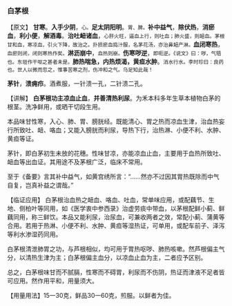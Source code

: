 ### 白茅根

【原文】  **甘寒**。**入手少阴**，<small>心。</small>**足太阴阳明**。<small>胃、脾。</small>**补中益气**，**除伏热**，**消瘀血**，**利小便**，**解酒毒**。**治吐衄诸血**，<small>心肝火旺，逼血上行，则吐血；肺火盛，则衄血。茅根甘和血，寒凉血，引火下降，故治之。扑损瘀血捣汁服，名茅花汤，亦治鼻衄产淋。</small>**血闭寒热**，<small>血瘀则闭，闭则寒热作矣。</small>**淋沥崩中**，<small>血热则崩。</small>**伤寒哕逆**，<small>即呃逆。《说文》曰：哕，气牾也。东垣作干呕之甚者未是。</small>**肺热喘急，内热烦渴，黄疸水肿**。<small>消水行水。李时珍曰：良药也。世人以微而忽之，惟事苦寒之剂，伤冲和之气。乌足知此哉！</small>

**茅针**，**溃痈疖**。酒煮服，一针溃一孔，二针溃二孔。


【讲解】  **白茅根功主凉血止血**，**并善清热利尿**。为禾本科多年生草本植物白茅的根茎。洗净鲜用，或晒干切段生用。

本品味甘性寒，入心、肺、胃、膀胱经。既能清心、胃之热而凉血生津，治血热妄行所致吐、衄、咯血；又能入膀胱而利尿，导热下行，治热淋、小便不利、水肿、黄疸等证。

茅针，即白茅初生未放的花穗。性味甘凉，亦能凉血止血，主要用于血热所致吐、衄血等出血证。其用途不及茅根广泛，临床不常用。

至于《备要》言其补中益气，如黄宫绣所言：“……然亦不过因其胃热既除而中气自复，岂真补益之谓哉。”

【临证应用】  白茅根治血热之衄血、咯血、吐血，常单味应用，或配藕节、生地、侧柏叶等同用，如《医学衷中参西录》治虚劳痰中带血，以茅根配鲜小蓟、鲜藕同用，称三鲜饮。本品又能利尿，治尿血，可兼收两者之效，常配小蓟、蒲黄等合用。若用于热淋、小便不利、水肿、黄疸等湿热证，可单用，或配车前子、泽泻等利水渗湿药同用。

白茅根清泄肺胃之功，与芦根相似，均可用于胃热呕哕、肺热咳嗽。然芦根偏主气分，以清热生津为主；白茅根偏主血分，以凉血止血为主，二者应予区别。

总之，白茅根味甘而不腻膈，性寒而不碍胃，利尿而不伤阴，热证而津液不足者皆可应用。然作用平和，用量须大。

【用量用法】15一30克，鲜品30一60克，煎服。以鲜者为佳。
